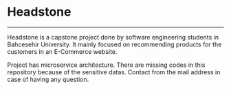 # Headstone
----------------
Headstone is a capstone project done by software engineering students in Bahcesehir University. It mainly focused on recommending products for the customers in an E-Commerce website.

Project has microservice architecture. There are missing codes in this repository because of the sensitive datas. Contact from the mail address in case of having any question.
